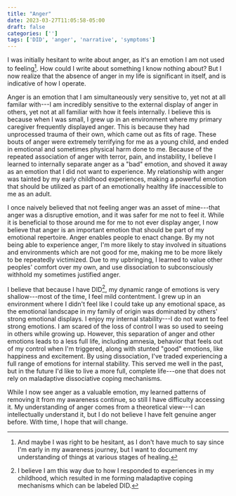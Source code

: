 ```yaml
---
title: "Anger"
date: 2023-03-27T11:05:58-05:00
draft: false
categories: ['']
tags: ['DID', 'anger', 'narrative', 'symptoms']
---
```


I was initially hesitant to write about anger, as it's an emotion I am not used to feeling[^1].
How could I write about something I know nothing about? 
But I now realize that the absence of anger in my life is significant in itself, and is indicative of how I operate.

Anger is an emotion that I am simultaneously very sensitive to, yet not at all familar with---I am incredibly sensitive to the external display of anger in others, yet not at all familiar with how it feels internally. 
I believe this is because when I was small, I grew up in an environment where my primary caregiver frequently displayed anger. 
This is because they had unprocessed trauma of their own, which came out as fits of rage. 
These bouts of anger were extremely terrifying for me as a young child, and ended in emotional and sometimes physical harm done to me. 
Because of the repeated association of anger with terror, pain, and instability, I believe I learned to internally separate anger as a "bad" emotion, and shoved it away as an emotion that I did not want to experience. 
My relationship with anger was tainted by my early childhood experiences, making a powerful emotion that should be utilized as part of an emotionally healthy life inaccessible to me as an adult.

[^1]:And maybe I was right to be hesitant, as I don't have much to say since I'm early in my awareness journey, but I want to document my understanding of things at various stages of healing.


I once naively believed that not feeling anger was an asset of mine---that anger was a disruptive emotion, and it was safer for me not to feel it. While it is beneficial to those around me for me to not ever display anger, I now believe that anger is an important emotion that should be part of my emotional repertoire.
Anger enables people to enact change. By my not being able to experience anger, I'm more likely to stay involved in situations and environments which are not good for me, making me to be more likely to be repeatedly victimized. 
Due to my upbringing, I learned to value other peoples' comfort over my own, and use dissociation to subconsciously withhold my sometimes justified anger. 

I believe that because I have DID[^2], my dynamic range of emotions is very shallow---most of the time, I feel mild contentment. I grew up in an environment where I didn't feel like I could take up any emotional space, as the emotional landscape in my family of origin was dominated by others' strong emotional displays. I enjoy my internal stability---I do not want to feel strong emotions. I am scared of the loss of control I was so used to seeing in others while growing up. 
However, this separation of anger and other emotions leads to a less full life, including amnesia, behavior that feels out of my control when I'm triggered, along with stunted "good" emotions, like happiness and excitement. By using dissociation, I've traded experiencing a full range of emotions for internal stability. This served me well in the past, but in the future I'd like to live a more full, complete life---one that does not rely on maladaptive dissociative coping mechanisms.

While I now see anger as a valuable emotion, my learned patterns of removing it from my awareness continue, so still I have difficulty accessing it. 
My understanding of anger comes from a theoretical view---I can intellectually understand it, but I do not believe I have felt genuine anger before. With time, I hope that will change.

 [^2]: I believe I am this way due to how I responded to experiences in my childhood, which resulted in me forming maladaptive coping mechanisms which can be labeled DID. 

